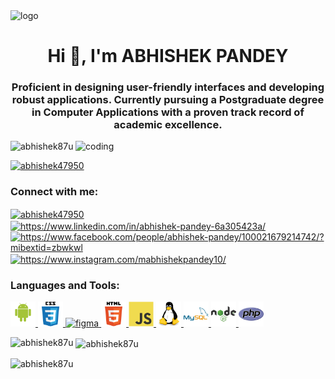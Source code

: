 <img src="https://media.licdn.com/dms/image/v2/D5616AQFdnM4sDYc2qg/profile-displaybackgroundimage-shrink_350_1400/profile-displaybackgroundimage-shrink_350_1400/0/1731151332200?e=1736380800&v=beta&t=yASEVh3W3KOfYPLaRHyRTuMu4ShJ1EMEkoK8XxntwMw" alt="logo">


<h1 align="center">Hi 👋, I'm ABHISHEK PANDEY</h1>
<h3 align="center">Proficient in designing user-friendly interfaces and developing robust applications. Currently pursuing a Postgraduate degree in Computer Applications with a proven track record of academic excellence.</h3>
<img align="right" alt="coding" width="400" src="https://camo.githubusercontent.com/c50778302259b0f7ce93da47d3e77729929875c1992e689228af48b6589a8993/68747470733a2f2f696d6167652e6962622e636f2f6a456b6364642f66726f6e745f656e645f646576656c6f706572735f6f70656e696e67735f312e676966">


<p align="left"> <img src="https://komarev.com/ghpvc/?username=abhishek87u&label=Profile%20views&color=0e75b6&style=flat" alt="abhishek87u" /> </p>

<p align="left"> <a href="https://twitter.com/abhishek47950" target="blank"><img src="https://img.shields.io/twitter/follow/abhishek47950?logo=twitter&style=for-the-badge" alt="abhishek47950" /></a> </p>

<h3 align="left">Connect with me:</h3>
<p align="left">
<a href="https://twitter.com/abhishek47950" target="blank"><img align="center" src="https://raw.githubusercontent.com/rahuldkjain/github-profile-readme-generator/master/src/images/icons/Social/twitter.svg" alt="abhishek47950" height="30" width="40" /></a>
<a href="https://www.linkedin.com/in/abhishek-pandey-6a305423a/?utm_source=share&utm_campaign=share_via&utm_content=profile&utm_medium=android_app" target="blank"><img align="center" src="https://raw.githubusercontent.com/rahuldkjain/github-profile-readme-generator/master/src/images/icons/Social/linked-in-alt.svg" alt="https://www.linkedin.com/in/abhishek-pandey-6a305423a/" height="30" width="40" /></a>
<a href="https://fb.com/https://www.facebook.com/people/abhishek-pandey/100021679214742/?mibextid=zbwkwl" target="blank"><img align="center" src="https://raw.githubusercontent.com/rahuldkjain/github-profile-readme-generator/master/src/images/icons/Social/facebook.svg" alt="https://www.facebook.com/people/abhishek-pandey/100021679214742/?mibextid=zbwkwl" height="30" width="40" /></a>
<a href="https://instagram.com/https://www.instagram.com/mabhishekpandey10/" target="blank"><img align="center" src="https://raw.githubusercontent.com/rahuldkjain/github-profile-readme-generator/master/src/images/icons/Social/instagram.svg" alt="https://www.instagram.com/mabhishekpandey10/" height="30" width="40" /></a>
</p>

<h3 align="left">Languages and Tools:</h3>
<p align="left"> <a href="https://developer.android.com" target="_blank" rel="noreferrer"> <img src="https://raw.githubusercontent.com/devicons/devicon/master/icons/android/android-original-wordmark.svg" alt="android" width="40" height="40"/> </a> <a href="https://www.w3schools.com/css/" target="_blank" rel="noreferrer"> <img src="https://raw.githubusercontent.com/devicons/devicon/master/icons/css3/css3-original-wordmark.svg" alt="css3" width="40" height="40"/> </a> <a href="https://www.figma.com/" target="_blank" rel="noreferrer"> <img src="https://www.vectorlogo.zone/logos/figma/figma-icon.svg" alt="figma" width="40" height="40"/> </a> <a href="https://www.w3.org/html/" target="_blank" rel="noreferrer"> <img src="https://raw.githubusercontent.com/devicons/devicon/master/icons/html5/html5-original-wordmark.svg" alt="html5" width="40" height="40"/> </a> <a href="https://developer.mozilla.org/en-US/docs/Web/JavaScript" target="_blank" rel="noreferrer"> <img src="https://raw.githubusercontent.com/devicons/devicon/master/icons/javascript/javascript-original.svg" alt="javascript" width="40" height="40"/> </a> <a href="https://www.linux.org/" target="_blank" rel="noreferrer"> <img src="https://raw.githubusercontent.com/devicons/devicon/master/icons/linux/linux-original.svg" alt="linux" width="40" height="40"/> </a> <a href="https://www.mysql.com/" target="_blank" rel="noreferrer"> <img src="https://raw.githubusercontent.com/devicons/devicon/master/icons/mysql/mysql-original-wordmark.svg" alt="mysql" width="40" height="40"/> </a> <a href="https://nodejs.org" target="_blank" rel="noreferrer"> <img src="https://raw.githubusercontent.com/devicons/devicon/master/icons/nodejs/nodejs-original-wordmark.svg" alt="nodejs" width="40" height="40"/> </a> <a href="https://www.php.net" target="_blank" rel="noreferrer"> <img src="https://raw.githubusercontent.com/devicons/devicon/master/icons/php/php-original.svg" alt="php" width="40" height="40"/> </a> </p>

<p><img align="left" src="https://github-readme-stats.vercel.app/api/top-langs?username=abhishek87u&show_icons=true&locale=en&layout=compact" alt="abhishek87u" /></p>

<p>&nbsp;<img align="center" src="https://github-readme-stats.vercel.app/api?username=abhishek87u&show_icons=true&locale=en" alt="abhishek87u" /></p>

<p><img align="center" src="https://github-readme-streak-stats.herokuapp.com/?user=abhishek87u&" alt="abhishek87u" /></p>
